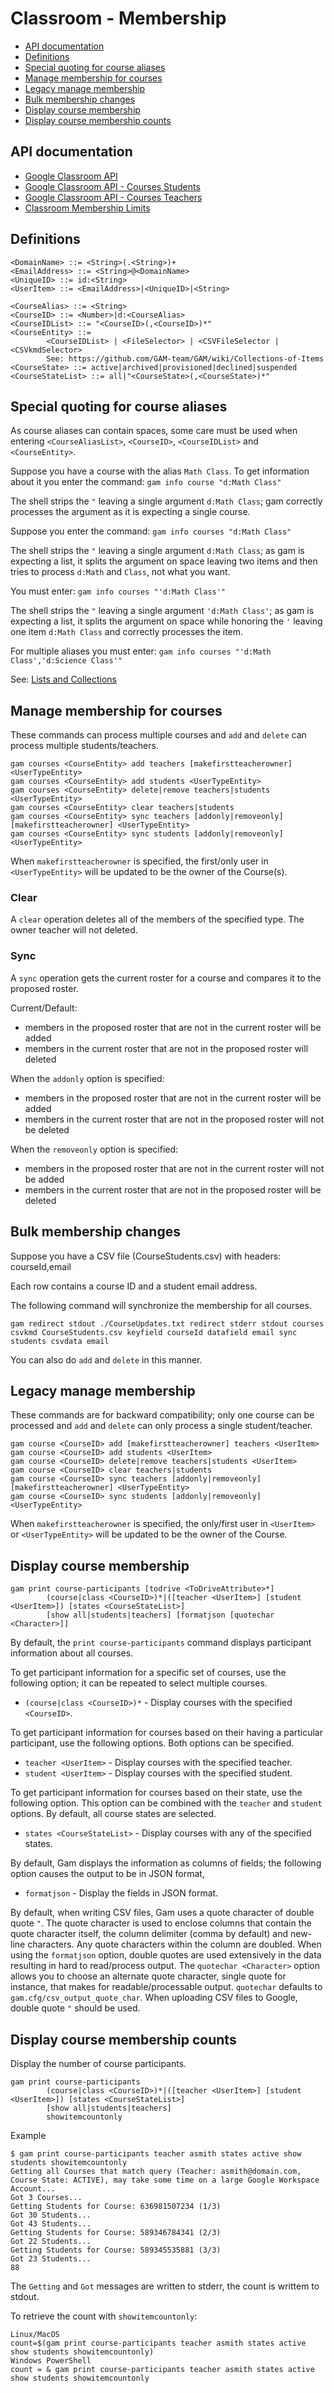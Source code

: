 # Classroom - Membership
- [API documentation](#api-documentation)
- [Definitions](#definitions)
- [Special quoting for course aliases](#special-quoting-for-course-aliases)
- [Manage membership for courses](#manage-membership-for-courses)
- [Legacy manage membership](#legacy-manage-membership)
- [Bulk membership changes](#bulk-membership-changes)
- [Display course membership](#display-course-membership)
- [Display course membership counts](#display-course-membership-counts)

## API documentation
* [Google Classroom API](https://developers.google.com/classroom/reference/rest)
* [Google Classroom API - Courses Students](https://developers.google.com/classroom/reference/rest/v1/courses.students)
* [Google Classroom API - Courses Teachers](https://developers.google.com/classroom/reference/rest/v1/courses.teachers)
* [Classroom Membership Limits](https://support.google.com/edu/classroom/answer/7300976)

## Definitions
```
<DomainName> ::= <String>(.<String>)+
<EmailAddress> ::= <String>@<DomainName>
<UniqueID> ::= id:<String>
<UserItem> ::= <EmailAddress>|<UniqueID>|<String>

<CourseAlias> ::= <String>
<CourseID> ::= <Number>|d:<CourseAlias>
<CourseIDList> ::= "<CourseID>(,<CourseID>)*"
<CourseEntity> ::=
        <CourseIDList> | <FileSelector> | <CSVFileSelector | <CSVkmdSelector>
        See: https://github.com/GAM-team/GAM/wiki/Collections-of-Items
<CourseState> ::= active|archived|provisioned|declined|suspended
<CourseStateList> ::= all|"<CourseState>(,<CourseState>)*"
```
## Special quoting for course aliases
As course aliases can contain spaces, some care must be used when entering `<CourseAliasList>`, `<CourseID>`, `<CourseIDList>` and `<CourseEntity>`.

Suppose you have a course with the alias `Math Class`. To get information about it you enter the command: `gam info course "d:Math Class"`

The shell strips the `"` leaving a single argument `d:Math Class`; gam correctly processes the argument as it is expecting a single course.

Suppose you enter the command: `gam info courses "d:Math Class"`

The shell strips the `"` leaving a single argument `d:Math Class`; as gam is expecting a list, it splits the argument on space leaving two items and then tries to process `d:Math` and `Class`, not what you want.

You must enter: `gam info courses "'d:Math Class'"`

The shell strips the `"` leaving a single argument `'d:Math Class'`; as gam is expecting a list, it splits the argument on space while honoring the `'` leaving one item `d:Math Class` and correctly processes the item.

For multiple aliases you must enter: `gam info courses "'d:Math Class','d:Science Class'"`

See: [Lists and Collections](Lists-and-Collections)

## Manage membership for courses

These commands can process multiple courses and `add` and `delete` can process multiple students/teachers.
```
gam courses <CourseEntity> add teachers [makefirstteacherowner] <UserTypeEntity>
gam courses <CourseEntity> add students <UserTypeEntity>
gam courses <CourseEntity> delete|remove teachers|students <UserTypeEntity>
gam courses <CourseEntity> clear teachers|students
gam courses <CourseEntity> sync teachers [addonly|removeonly] [makefirstteacherowner] <UserTypeEntity>
gam courses <CourseEntity> sync students [addonly|removeonly] <UserTypeEntity>
```
When `makefirstteacherowner` is specified, the first/only user in `<UserTypeEntity>` will be updated to be the
owner of the Course(s).

### Clear
A `clear` operation deletes all of the members of the specified type. The owner teacher will not deleted.

### Sync
A `sync` operation gets the current roster for a course and compares it to the proposed roster.

Current/Default:
* members in the proposed roster that are not in the current roster will be added
* members in the current roster that are not in the proposed roster will deleted

When the `addonly` option is specified:
* members in the proposed roster that are not in the current roster will be added
* members in the current roster that are not in the proposed roster will not be deleted

When the `removeonly` option is specified:
* members in the proposed roster that are not in the current roster will not be added
* members in the current roster that are not in the proposed roster will be deleted

## Bulk membership changes
Suppose you have a CSV file (CourseStudents.csv) with headers: courseId,email

Each row contains a course ID and a student email address.

The following command will synchronize the membership for all courses.
```
gam redirect stdout ./CourseUpdates.txt redirect stderr stdout courses csvkmd CourseStudents.csv keyfield courseId datafield email sync students csvdata email
```
You can also do `add` and `delete` in this manner.

## Legacy manage membership

These commands are for backward compatibility; only one course can be processed and `add` and `delete` can only process a single student/teacher.
```
gam course <CourseID> add [makefirstteacherowner] teachers <UserItem>
gam course <CourseID> add students <UserItem>
gam course <CourseID> delete|remove teachers|students <UserItem>
gam course <CourseID> clear teachers|students
gam course <CourseID> sync teachers [addonly|removeonly] [makefirstteacherowner] <UserTypeEntity>
gam course <CourseID> sync students [addonly|removeonly] <UserTypeEntity>
```
When `makefirstteacherowner` is specified, the only/first user in `<UserItem>` or `<UserTypeEntity>` will be updated to be the
owner of the Course.

## Display course membership
```
gam print course-participants [todrive <ToDriveAttribute>*]
        (course|class <CourseID>)*|([teacher <UserItem>] [student <UserItem>]) [states <CourseStateList>]
        [show all|students|teachers] [formatjson [quotechar <Character>]]
```
By default, the `print course-participants` command displays participant information about all courses.

To get participant information for a specific set of courses, use the following option; it can be repeated to select multiple courses.
* `(course|class <CourseID>)*` - Display courses with the specified `<CourseID>`.

To get participant information for courses based on their having a particular participant, use the following options. Both options can be specified.
* `teacher <UserItem>` - Display courses with the specified teacher.
* `student <UserItem>` - Display courses with the specified student.

To get participant information for courses based on their state, use the following option. This option can be combined with the `teacher` and `student` options.
By default, all course states are selected.
* `states <CourseStateList>` - Display courses with any of the specified states.

By default, Gam displays the information as columns of fields; the following option causes the output to be in JSON format,
* `formatjson` - Display the fields in JSON format.

By default, when writing CSV files, Gam uses a quote character of double quote `"`. The quote character is used to enclose columns that contain
the quote character itself, the column delimiter (comma by default) and new-line characters. Any quote characters within the column are doubled.
When using the `formatjson` option, double quotes are used extensively in the data resulting in hard to read/process output.
The `quotechar <Character>` option allows you to choose an alternate quote character, single quote for instance, that makes for readable/processable output.
`quotechar` defaults to `gam.cfg/csv_output_quote_char`. When uploading CSV files to Google, double quote `"` should be used.

## Display course membership counts
Display the number of course participants.
```
gam print course-participants
        (course|class <CourseID>)*|([teacher <UserItem>] [student <UserItem>]) [states <CourseStateList>]
        [show all|students|teachers]
        showitemcountonly
```
Example
```
$ gam print course-participants teacher asmith states active show students showitemcountonly
Getting all Courses that match query (Teacher: asmith@domain.com, Course State: ACTIVE), may take some time on a large Google Workspace Account...
Got 3 Courses...
Getting Students for Course: 636981507234 (1/3)
Got 30 Students...
Got 43 Students...
Getting Students for Course: 589346784341 (2/3)
Got 22 Students...
Getting Students for Course: 589345535881 (3/3)
Got 23 Students...
88
```
The `Getting` and `Got` messages are written to stderr, the count is writtem to stdout.

To retrieve the count with `showitemcountonly`:
```
Linux/MacOS
count=$(gam print course-participants teacher asmith states active show students showitemcountonly)
Windows PowerShell
count = & gam print course-participants teacher asmith states active show students showitemcountonly
```
